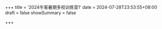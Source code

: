 +++
title = '2024牛客暑期多校训练营1'
date = 2024-07-28T23:53:55+08:00
draft = false
showSummary = false

+++

